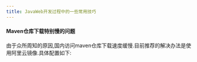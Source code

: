 ```yaml
---
title: JavaWeb开发过程中的一些常用技巧
---
```


#### Maven仓库下载特别慢的问题
由于众所周知的原因,国内访问maven仓库下载速度缓慢.目前推荐的解决办法是使用阿里云镜像.具体配置如下:

